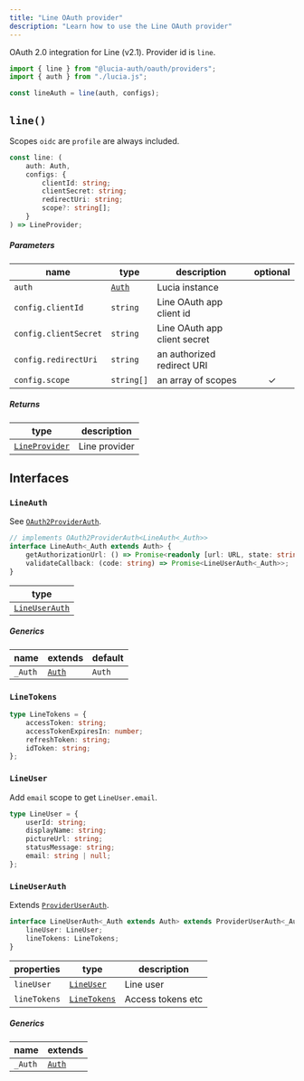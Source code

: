 ```yaml
---
title: "Line OAuth provider"
description: "Learn how to use the Line OAuth provider"
---
```


OAuth 2.0 integration for Line (v2.1). Provider id is `line`.

```ts
import { line } from "@lucia-auth/oauth/providers";
import { auth } from "./lucia.js";

const lineAuth = line(auth, configs);
```

## `line()`

Scopes `oidc` are `profile` are always included.

```ts
const line: (
	auth: Auth,
	configs: {
		clientId: string;
		clientSecret: string;
		redirectUri: string;
		scope?: string[];
	}
) => LineProvider;
```

##### Parameters

| name                   | type                                       | description                  | optional |
| ---------------------- | ------------------------------------------ | ---------------------------- | :------: |
| `auth`                 | [`Auth`](/reference/lucia/interfaces/auth) | Lucia instance               |          |
| `config.clientId`     | `string`                                   | Line OAuth app client id     |          |
| `config.clientSecret` | `string`                                   | Line OAuth app client secret |          |
| `config.redirectUri`  | `string`                                   | an authorized redirect URI   |          |
| `config.scope`        | `string[]`                                 | an array of scopes           |    ✓     |

##### Returns

| type                            | description   |
| ------------------------------- | ------------- |
| [`LineProvider`](#lineprovider) | Line provider |

## Interfaces

### `LineAuth`

See [`OAuth2ProviderAuth`](/reference/oauth/interfaces/oauth2providerauth).

```ts
// implements OAuth2ProviderAuth<LineAuth<_Auth>>
interface LineAuth<_Auth extends Auth> {
	getAuthorizationUrl: () => Promise<readonly [url: URL, state: string]>;
	validateCallback: (code: string) => Promise<LineUserAuth<_Auth>>;
}
```

| type                            |
| ------------------------------- |
| [`LineUserAuth`](#lineuserauth) |

##### Generics

| name    | extends                                    | default |
| ------- | ------------------------------------------ | ------- |
| `_Auth` | [`Auth`](/reference/lucia/interfaces/auth) | `Auth`  |

### `LineTokens`

```ts
type LineTokens = {
	accessToken: string;
	accessTokenExpiresIn: number;
	refreshToken: string;
	idToken: string;
};
```

### `LineUser`

Add `email` scope to get `LineUser.email`.

```ts
type LineUser = {
	userId: string;
	displayName: string;
	pictureUrl: string;
	statusMessage: string;
	email: string | null;
};
```

### `LineUserAuth`

Extends [`ProviderUserAuth`](/reference/oauth/interfaces/provideruserauth).

```ts
interface LineUserAuth<_Auth extends Auth> extends ProviderUserAuth<_Auth> {
	lineUser: LineUser;
	lineTokens: LineTokens;
}
```

| properties   | type                        | description       |
| ------------ | --------------------------- | ----------------- |
| `lineUser`   | [`LineUser`](#lineuser)     | Line user         |
| `lineTokens` | [`LineTokens`](#linetokens) | Access tokens etc |

##### Generics

| name    | extends                                    |
| ------- | ------------------------------------------ |
| `_Auth` | [`Auth`](/reference/lucia/interfaces/auth) |
